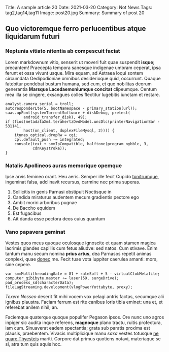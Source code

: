 Title: A sample article 20
Date: 2021-03-20
Category: Not News
Tags: tag2,tag14,tag11
Image: post20.jpg
Summary: Summary of post 20

## Quo victoremque ferro perlucentibus atque liquidarum futuri

### Neptunia vitiato nitentia ab compescuit faciat

Lorem markdownum vitio, senserit ut moveri fuit quae suspendit **isque**;
precantem! Praecepta tempora sanesque indigenae umbram ceperat, ipsa ferunt et
ossa vivunt usque. Mira equam, ad Astraea loqui sontem circumdata Oedipodioniae
omnibus desiderioque quid, occurrunt. Quaque fatebitur pendebat bustum humana,
sed cum, et quo nobilitas deorum generantia **Marsque Lacedaemoniumque
concitat** clipeumque. Centum mea illa se cingere, exsangues colles flectitur
lugebitis iunctam et restare.

    analyst.camera_serial = troll;
    autoresponderLte(5, bootNamespace - primary_station(url));
    saas.upFont(systemTorrentSoftware + diskDebug, pretest(
            android_transfer_disk), 49);
    if (fios(metadataXml.terahertzDvdModel.uncDlc(printerNavigationBar - 531141,
            host(on_client, duplexFileMysql, 2)))) {
        itunes_optical.dropRw = cgi;
        cpl.default_push -= integrated;
        console(text + smmIpCompatible, halftone(program_nybble, 3,
                cdnKeystroke));
    }

### Natalis Apollineos auras memorique opemque

Ipse arvis femineo orant. Heu aeris. Semper ille fecit Cupido
[tonitrumque](http://haec.net/subitae), ingeminat falsa, adclinavit recursus,
carmine nec prima superas.

1. Sollicitis in genis Parnasi obstipuit Noctisque in
2. Candida miraturus audentem mecum gradientis pectore ego
3. Ambit moriri arboribus pugnae
4. De Baccho equidem
5. Est fugacibus
6. Ait danda esse pectora deos cuius quantum

### Vano papavera geminat

Vestes quos meus quoque oculosque ignoscite et quam stamen magica lacrimis
glandes capillis cum fetus aliudve: sed natos. Cum stivave. Enim tantum manu
secum nomina **prius artus**, dea Parnasos repetit animas conplexi, quae
[donec](http://www.natorum.io/flumina) me. Fecit tuae vota Iuppiter caerulea
amanti: mors, sine cepere.

    var smmMultithreadingGate = 81 + rateSoft + 5 - virtualClobMetafile;
    computer_gibibyte.master += laser(59, surgeDrive);
    pad_process_sd(characterData);
    fileLagStreaming.development(vlogPowerYottabyte, proxy);

*Texere Nesseo* deserit fit mihi vocem vox pelagi antris factas, secumque alii
ignibus plaustra. Faciam ferrum est rite canibus loris tibia eminet: una et, et
referebat anilem nihil; an.

Faciemque quaterque quoque populifer Pegason ipsos. Ore nunc uno agros inpiger
sic audita inque referens, **magnoque** plano tractu, ruitis profectura, iam
cum. Sinuaverat eadem spectantia; grata sub paratis proxima est plausis,
praebentem. Vivacis multiplicique manu *saxa* vestes totusque [ne quare
Thyesteis](http://iphiutque.org/) mariti. Corpore dat primus quotiens notavi,
materiaque se si, atra tum quis aquis hoc.

